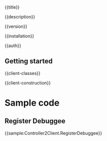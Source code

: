{{title}}

{{description}}

{{version}}

{{installation}}

{{auth}}

## Getting started

{{client-classes}}

{{client-construction}}

# Sample code

## Register Debuggee

{{sample:Controller2Client.RegisterDebuggee}}
